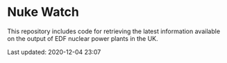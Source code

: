 # Nuke Watch

This repository includes code for retrieving the latest information available on the output of EDF nuclear power plants in the UK.

Last updated: 2020-12-04 23:07